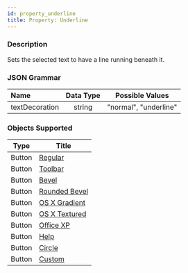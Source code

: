 ```yaml
---
id: property_underline
title: Property: Underline
---
```

### Description

Sets the selected text to have a line running beneath it.



### JSON Grammar

|Name|Data Type|Possible Values|
|:---|:---:|:---:|
|textDecoration|string|"normal", "underline"|

### Objects Supported

|Type|Title|
|---|---|
|Button|[Regular](../Buttons/button_overview.md#regular) <br>
|Button|[Toolbar](../Buttons/button_overview.md#toolbar)<br>
|Button|[Bevel](../Buttons/button_overview.md#bevel)<br>
|Button|[Rounded Bevel](../Buttons/button_overview.md#Rounded-bevel)<br> 
|Button|[OS X Gradient](../Buttons/button_overview.md#os-x-gradient)<br> 
|Button|[OS X Textured](../Buttons/button_overview.md#os-x-textured)<br> 
|Button|[Office XP](../Buttons/button_overview.md#office-XP)<br> 
|Button|[Help](../Buttons/button_overview.md#help)<br> 
|Button|[Circle](../Buttons/button_overview.md#circle)<br> 
|Button|[Custom](../Buttons/button_overview.md#custom)<br> 
